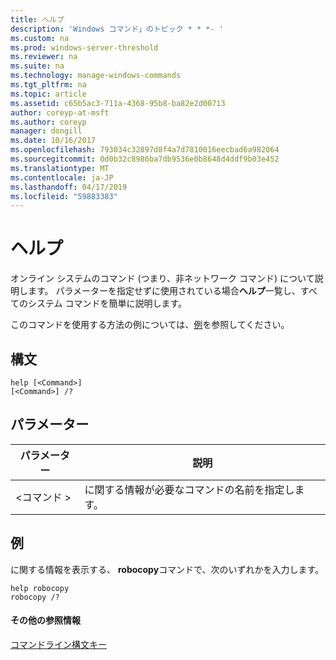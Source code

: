 ```yaml
---
title: ヘルプ
description: 'Windows コマンド」のトピック * * *- '
ms.custom: na
ms.prod: windows-server-threshold
ms.reviewer: na
ms.suite: na
ms.technology: manage-windows-commands
ms.tgt_pltfrm: na
ms.topic: article
ms.assetid: c65b5ac3-711a-4368-95b8-ba82e2d00713
author: coreyp-at-msft
ms.author: coreyp
manager: dongill
ms.date: 10/16/2017
ms.openlocfilehash: 793034c32897d8f4a7d7810016eecbad6a982064
ms.sourcegitcommit: 0d0b32c8986ba7db9536e0b8648d4ddf9b03e452
ms.translationtype: MT
ms.contentlocale: ja-JP
ms.lasthandoff: 04/17/2019
ms.locfileid: "59883383"
---
```

# <a name="help"></a>ヘルプ



オンライン システムのコマンド (つまり、非ネットワーク コマンド) について説明します。 パラメーターを指定せずに使用されている場合**ヘルプ**一覧し、すべてのシステム コマンドを簡単に説明します。

このコマンドを使用する方法の例については、[例](#BKMK_examples)を参照してください。

## <a name="syntax"></a>構文

```
help [<Command>] 
[<Command>] /?
```

## <a name="parameters"></a>パラメーター

|パラメーター|説明|
|---------|-----------|
|\<コマンド >|に関する情報が必要なコマンドの名前を指定します。|

## <a name="BKMK_examples"></a>例

に関する情報を表示する、 **robocopy**コマンドで、次のいずれかを入力します。
```
help robocopy
robocopy /? 
```

#### <a name="additional-references"></a>その他の参照情報

[コマンドライン構文キー](command-line-syntax-key.md)